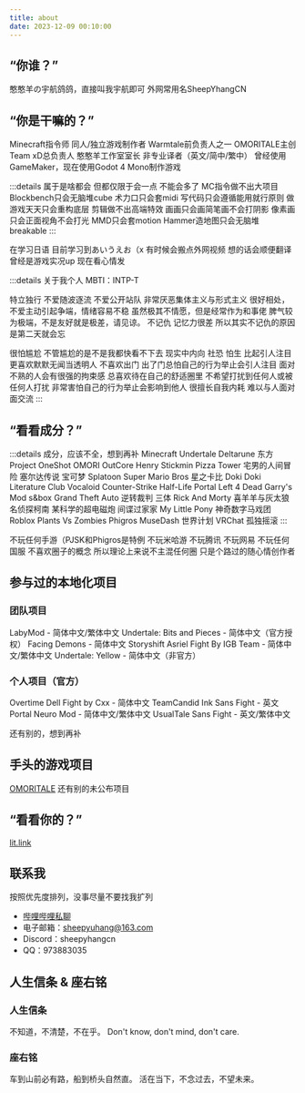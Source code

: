 ```yaml
---
title: about
date: 2023-12-09 00:10:00
---
```


## “你谁？”

憨憨羊の宇航鸽鸽，直接叫我宇航即可
外网常用名SheepYhangCN

## “你是干嘛的？”
Minecraft指令师
同人/独立游戏制作者
Warmtale前负责人之一
OMORITALE主创
Team xD总负责人
憨憨羊工作室室长
非专业译者（英文/简中/繁中）
曾经使用GameMaker，现在使用Godot 4 Mono制作游戏

:::details 属于是啥都会 但都仅限于会一点 不能会多了
MC指令做不出大项目
Blockbench只会无脑堆cube
术力口只会套midi
写代码只会遵循能用就行原则
做游戏天天只会重构底层
剪辑做不出高端特效
画画只会画简笔画不会打阴影
像素画只会正面视角不会打光
MMD只会套motion
Hammer造地图只会无脑堆breakable
:::

在学习日语 目前学习到あいうえお（x
有时候会搬点外网视频 想的话会顺便翻译
曾经是游戏实况up 现在看心情发

:::details 关于我个人
MBTI：INTP-T

特立独行 不爱随波逐流 不爱公开站队
非常厌恶集体主义与形式主义
很好相处，不爱主动引起争端，情绪容易不稳
虽然极其不情愿，但是经常作为和事佬
脾气较为极端，不是友好就是极差，请见谅。
不记仇 记忆力很差 所以其实不记仇的原因是第二天就会忘

很怕尴尬 不管尴尬的是不是我都快看不下去
现实中内向 社恐 怕生 比起引人注目更喜欢默默无闻当透明人
不喜欢出门 出了门总怕自己的行为举止会引人注目
面对不熟的人会有很强的拘束感
总喜欢待在自己的舒适圈里 不希望打扰到任何人或被任何人打扰
非常害怕自己的行为举止会影响到他人
很擅长自我内耗 难以与人面对面交流
:::

## “看看成分？”
:::details 成分，应该不全，想到再补
Minecraft
Undertale
Deltarune
东方Project
OneShot
OMORI
OutCore
Henry Stickmin
Pizza Tower
宅男的人间冒险
塞尔达传说
宝可梦
Splatoon
Super Mario Bros
星之卡比
Doki Doki Literature Club
Vocaloid
Counter-Strike
Half-Life
Portal
Left 4 Dead
Garry's Mod
s&box
Grand Theft Auto
逆转裁判
三体
Rick And Morty
喜羊羊与灰太狼
名侦探柯南
某科学的超电磁炮
间谍过家家
My Little Pony
神奇数字马戏团
Roblox
Plants Vs Zombies
Phigros
MuseDash
世界计划
VRChat
孤独摇滚
:::

不玩任何手游（PJSK和Phigros是特例
不玩米哈游 不玩腾讯 不玩网易 不玩任何国服
不喜欢圈子的概念 所以理论上来说不主混任何圈 只是个路过的随心情创作者

## 参与过的本地化项目
### 团队项目
LabyMod - 简体中文/繁体中文
Undertale: Bits and Pieces - 简体中文（官方授权）
Facing Demons - 简体中文
Storyshift Asriel Fight By IGB Team - 简体中文/繁体中文
Undertale: Yellow - 简体中文（非官方）
### 个人项目（官方）
Overtime Dell Fight by Cxx - 简体中文
TeamCandid Ink Sans Fight - 英文
Portal Neuro Mod - 简体中文/繁体中文
UsualTale Sans Fight - 英文/繁体中文

还有别的，想到再补

## 手头的游戏项目
[OMORITALE](https://gamejolt.com/games/OMORITALE/685985)
还有别的未公布项目

## “看看你的？”
[lit.link](https://lit.link/sheepyuhang)

## 联系我
按照优先度排列，没事尽量不要找我扩列
 - [哔哩哔哩私聊](https://message.bilibili.com/#/whisper/mid252906762)
 - 电子邮箱：sheepyuhang@163.com
 - Discord：sheepyhangcn
 - QQ：973883035

## 人生信条 & 座右铭
### 人生信条
不知道，不清楚，不在乎。
Don\'t know, don\'t mind, don\'t care.
### 座右铭
车到山前必有路，船到桥头自然直。
活在当下，不念过去，不望未来。